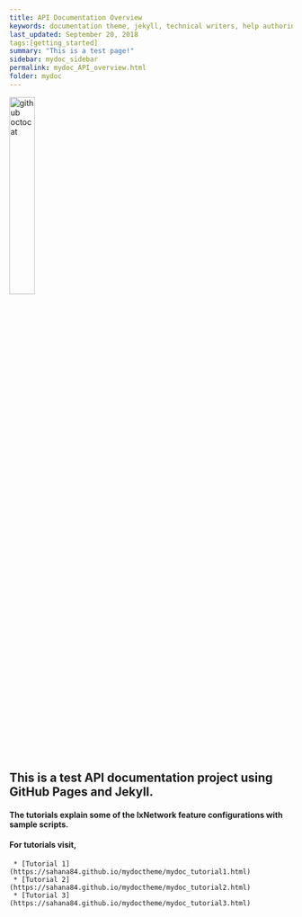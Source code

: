 ```yaml
---
title: API Documentation Overview
keywords: documentation theme, jekyll, technical writers, help authoring tools, hat replacements
last_updated: September 20, 2018
tags:[getting_started]
summary: "This is a test page!"
sidebar: mydoc_sidebar
permalink: mydoc_API_overview.html
folder: mydoc
---
```


<div> 
    <img src="{{ "/images/ixia.png" | absolute_url }}" alt="github octocat" style="width:30%;" >    
</div>

## This is a test API documentation project using GitHub Pages and Jekyll.

#### The tutorials explain some of the IxNetwork feature configurations with sample scripts.

#### For tutorials visit,
     * [Tutorial 1](https://sahana84.github.io/mydoctheme/mydoc_tutorial1.html)
     * [Tutorial 2](https://sahana84.github.io/mydoctheme/mydoc_tutorial2.html)
     * [Tutorial 3](https://sahana84.github.io/mydoctheme/mydoc_tutorial3.html)
